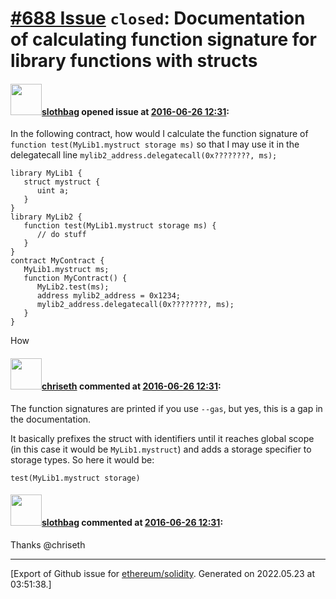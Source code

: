 # [\#688 Issue](https://github.com/ethereum/solidity/issues/688) `closed`: Documentation of calculating function signature for library functions with structs

#### <img src="https://avatars.githubusercontent.com/u/811824?v=4" width="50">[slothbag](https://github.com/slothbag) opened issue at [2016-06-26 12:31](https://github.com/ethereum/solidity/issues/688):

In the following contract, how would I calculate the function signature of `function test(MyLib1.mystruct storage ms)` so that I may use it in the delegatecall line `mylib2_address.delegatecall(0x????????, ms);`

```
library MyLib1 {
   struct mystruct {
      uint a;
   }
}
library MyLib2 {
   function test(MyLib1.mystruct storage ms) {
      // do stuff
   }
}
contract MyContract {
   MyLib1.mystruct ms;
   function MyContract() {
      MyLib2.test(ms);
      address mylib2_address = 0x1234;
      mylib2_address.delegatecall(0x????????, ms);
   }
}
```

How 


#### <img src="https://avatars.githubusercontent.com/u/9073706?v=4" width="50">[chriseth](https://github.com/chriseth) commented at [2016-06-26 12:31](https://github.com/ethereum/solidity/issues/688#issuecomment-231737005):

The function signatures are printed if you use `--gas`, but yes, this is a gap in the documentation.

It basically prefixes the struct with identifiers until it reaches global scope (in this case it would be `MyLib1.mystruct`) and adds a storage specifier to storage types. So here it would be:

`test(MyLib1.mystruct storage)`

#### <img src="https://avatars.githubusercontent.com/u/811824?v=4" width="50">[slothbag](https://github.com/slothbag) commented at [2016-06-26 12:31](https://github.com/ethereum/solidity/issues/688#issuecomment-231755338):

Thanks @chriseth


-------------------------------------------------------------------------------



[Export of Github issue for [ethereum/solidity](https://github.com/ethereum/solidity). Generated on 2022.05.23 at 03:51:38.]
